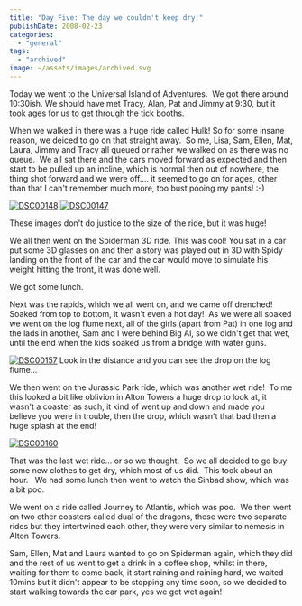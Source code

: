 ```yaml
---
title: "Day Five: The day we couldn't keep dry!"
publishDate: 2008-02-23
categories: 
  - "general"
tags: 
  - "archived"
image: ~/assets/images/archived.svg
---
```


Today we went to the Universal Island of Adventures.  We got there around 10:30ish. We should have met Tracy, Alan, Pat and Jimmy at 9:30, but it took ages for us to get through the tick booths.

When we walked in there was a huge ride called Hulk! So for some insane reason, we deiced to go on that straight away.  So me, Lisa, Sam, Ellen, Mat, Laura, Jimmy and Tracy all queued or rather we walked on as there was no queue.  We all sat there and the cars moved forward as expected and then start to be pulled up an incline, which is normal then out of nowhere, the thing shot forward and we were off.... it seemed to go on for ages, other than that I can't remember much more, too bust pooing my pants! :-)

[![DSC00148](/images/dsc00148-thumb.jpg)](/images/dsc00148.jpg) [![DSC00147](/images/dsc00147-thumb.jpg)](/images/dsc00147.jpg)

These images don't do justice to the size of the ride, but it was huge!

We all then went on the Spiderman 3D ride. This was cool! You sat in a car put some 3D glasses on and then a story was played out in 3D with Spidy landing on the front of the car and the car would move to simulate his weight hitting the front, it was done well.

We got some lunch.

Next was the rapids, which we all went on, and we came off drenched!  Soaked from top to bottom, it wasn't even a hot day!  As we were all soaked we went on the log flume next, all of the girls (apart from Pat) in one log and the lads in another, Sam and I were behind Big Al, so we didn't get that wet, until the end when the kids soaked us from a bridge with water guns.

[![DSC00157](/images/dsc00157-thumb.jpg)](/images/dsc00157.jpg) Look in the distance and you can see the drop on the log flume...

We then went on the Jurassic Park ride, which was another wet ride!  To me this looked a bit like oblivion in Alton Towers a huge drop to look at, it wasn't a coaster as such, it kind of went up and down and made you believe you were in trouble, then the drop, which wasn't that bad then a huge splash at the end!

[![DSC00160](/images/dsc00160-thumb.jpg)](/images/dsc00160.jpg)

That was the last wet ride... or so we thought.  So we all decided to go buy some new clothes to get dry, which most of us did.  This took about an hour.   We had some lunch then went to watch the Sinbad show, which was a bit poo.

We went on a ride called Journey to Atlantis, which was poo.  We then went on two other coasters called dual of the dragons, these were two separate rides but they intertwined each other, they were very similar to nemesis in Alton Towers.

Sam, Ellen, Mat and Laura wanted to go on Spiderman again, which they did and the rest of us went to get a drink in a coffee shop, whilst in there, waiting for them to come back, it start raining and raining hard, we waited 10mins but it didn't appear to be stopping any time soon, so we decided to start walking towards the car park, yes we got wet again!
